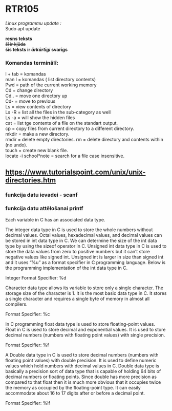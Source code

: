 # RTR105
*Linux programmu update :*  
Sudo apt update  
  

**resns teksts**  
~~šī ir kļūda~~  
**šis teksts ir _ārkārtīgi_ svarīgs**  
  
### Komandas terminālī:  
l + tab = komandas  
man l = komandas ( list directory contents)  
Pwd = path of the current working memory  
Cd = change directory  
Cd.. = move one directory up  
Cd- = move to previous  
Ls = view contents of directory  
Ls -R = list all the files in the sub-category as well  
Ls -a = will show the hidden files  
cat = list tge contents of a file on the standart output.  
cp = copy files from current directory to a different directory.  
mkdir = make a new directory.  
rmdir = delete empty directories.
rm = delete directory and contents within (no undo).  
touch = create new blank file.  
locate -i school*note = search for a file case insensitive.  
  
## https://www.tutorialspoint.com/unix/unix-directories.htm  
### funkcija datu ievadei - scanf  
### funkcija datu attēlošanai printf  
  
Each variable in C has an associated data type.  
  
The integer data type in C is used to store the whole numbers without decimal values. Octal values, hexadecimal values, and decimal values can be stored in int data type in C. We can determine the size of the int data type by using the sizeof operator in C. Unsigned int data type in C is used to store the data values from zero to positive numbers but it can’t store negative values like signed int. Unsigned int is larger in size than signed int and it uses “%u” as a format specifier in C programming language. Below is the programming implementation of the int data type in C.  
   
Integer Format Specifier: %d  
  
Character data type allows its variable to store only a single character. The storage size of the character is 1. It is the most basic data type in C. It stores a single character and requires a single byte of memory in almost all compilers.  
  
Format Specifier: %c  
  
In C programming float data type is used to store floating-point values. Float in C is used to store decimal and exponential values. It is used to store decimal numbers (numbers with floating point values) with single precision.  
  
Format Specifier: %f  
  
A Double data type in C is used to store decimal numbers (numbers with floating point values) with double precision. It is used to define numeric values which hold numbers with decimal values in C. Double data type is basically a precision sort of data type that is capable of holding 64 bits of decimal numbers or floating points. Since double has more precision as compared to that float then it is much more obvious that it occupies twice the memory as occupied by the floating-point type. It can easily accommodate about 16 to 17 digits after or before a decimal point.  
  
Format Specifier: %lf  
  
  
